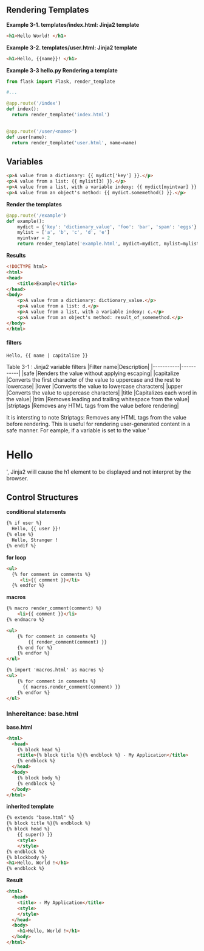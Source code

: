 ## Rendering Templates


**Example 3-1. templates/index.html: Jinja2 template**
```html
<h1>Hello World! </h1>
```

**Example 3-2. templates/user.html: Jinja2 template**
```html
<h1>Hello, {{name}}! </h1>
```


**Example 3-3 hello.py Rendering a template**
```py
from flask import Flask, render_template

#...

@app.route('/index')
def index():
  return render_template('index.html')
  

@app.route('/user/<name>')
def user(name):
  return render_template('user.html', name=name)
```

## Variables

```html
<p>A value from a dictionary: {{ mydict['key'] }}.</p>
<p>A value from a list: {{ mylist[3] }}.</p>
<p>A value from a list, with a variable indexy: {{ mydict[myintvar] }}.</p>
<p>A value from an object's method: {{ mydict.somemethod() }}.</p>

```

**Render the templates**
```python
@app.route('/example')
def example():
    mydict = {'key': 'dictionary_value', 'foo': 'bar', 'spam': 'eggs'}
    mylist = ['a', 'b', 'c', 'd', 'e']
    myintvar = 2
    return render_template('example.html', mydict=mydict, mylist=mylist, myintvar=myintvar)

```



**Results**
```html
<!DOCTYPE html>
<html>
<head>
    <title>Example</title>
</head>
<body>
    <p>A value from a dictionary: dictionary_value.</p>
    <p>A value from a list: d.</p>
    <p>A value from a list, with a variable indexy: c.</p>
    <p>A value from an object's method: result_of_somemethod.</p>
</body>
</html>
```

#### filters

```shell
Hello, {{ name | capitalize }}
```
Table 3-1 : Jinja2 variable filters
|Filter name|Description|
|-----------|-----------|
|safe       |Renders the value without applying escaping|
|capitalize |Converts the first character of the value to uppercase and the rest to lowercase|
|lower      |Converts the value to lowercase characters|
|upper      |Converts the value to uppercase characters|
|title      |Capitalizes each word in the value|
|trim       |Removes leading and trailing whitespace from the value|
|striptags  |Removes any HTML tags from the value before rendering|

It is intersting to note Striptags: Removes any HTML tags from the value before rendering. This is useful for rendering user-generated content in a safe manner.
For eample, if a variable is set to the value '<h1>Hello</h1>', Jinja2 wiill cause the h1 element to be displayed and not interpret by the browser.


## Control Structures

**conditional statements**
```html
{% if user %}
  Hello, {{ user }}!
{% else %}
  Hello, Stranger !
{% endif %}
```

**for loop**
```html
<ul>
  {% for comment in comments %}
     <li>{{ comment }}</li>
  {% endfor %}
```

**macros**
```html
{% macro render_comment(comment) %}
    <li>{{ comment }}</li>
{% endmacro %}

<ul>
    {% for comment in comments %}
        {{ render_comment(comment) }}
    {% end for %}
    {% endfor %}
</ul>
```

```html
{% import 'macros.html' as macros %}
<ul>
    {% for comment in comments %}
      {{ macros.render_comment(comment) }}
    {% endfor %}
</ul>
```


### Inhereitance: base.html

**base.html**
```html
<html>
  <head>
    {% block head %}
    <title>{% block title %}{% endblock %} - My Application</title>
    {% endblock %}
  </head>
  <body>
    {% block body %}
    {% endblock %}
  </body>
</html>

```
**inherited template**
```html
{% extends "base.html" %}
{% block title %}{% endblock %}
{% block head %}
    {{ super() }}
    <style>
    </style>
{% endblock %}
{% blockbody %}
<h1>Hello, World !</h1>
{% endblock %}
```

**Result**
```html
<html>
  <head>
    <title> - My Application</title>
    <style>
    </style>
  </head>
  <body>
    <h1>Hello, World !</h1>
  </body>
</html>
```




